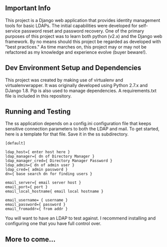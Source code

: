 ## Important Info
This project is a Django web application that provides identity management tools for basic LDAPs.  The initial capabilities were developed for self-service password reset and password recovery.  One of the primary purposes of this project was to learn both python (v2.x) and the Django web framework.  By no means should this project be regarded as developed with "best practices."  As time marches on, this project may or may not be refactored as my knowledge and experience evolve (buyer beware!). 

## Dev Environment Setup and Dependencies
This project was created by making use of virtualenv and virtualenvwrapper.  It was originally developed using Python 2.7.x and DJango 1.8.  Pip is also used to manage dependencies.  A requirements.txt file is included in this repository.

## Running and Testing
The ss application depends on a config.ini configuration file that keeps sensitive connection parameters to both the LDAP and mail.  To get started, here is a template for that file.  Save it in the ss subdirectory.
```
[default]

ldap_host={ enter host here }
ldap_manager={ dn of Directory Manager }
ldap_manager_cred={ Directory Manager Password }
ldap_admin={ dn of admin user }
ldap_cred={ admin password }
dn={ base search dn for finding users }

email_server={ email server host }
email_port={ port }
email_local_hostname{ email local hostname }

email_username= { username }
email_password={ password }
email_fromaddr={ from addr }

```
You will want to have an LDAP to test against.  I recommend installing and configuring one that you have full control over.

## More to come...
